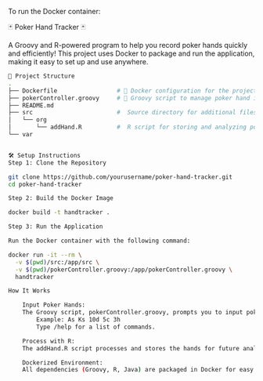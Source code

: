 To run the Docker container:


🃏 Poker Hand Tracker 🃏

A Groovy and R-powered program to help you record poker hands quickly and efficiently! This project uses Docker to package and run the application, making it easy to set up and use anywhere.

```bash
📂 Project Structure
.
├── Dockerfile                 # 🐋 Docker configuration for the project
├── pokerController.groovy     # 🤖 Groovy script to manage poker hand input
├── README.md
├── src                        #  Source directory for additional files
│   └── org
│       └── addHand.R          #  R script for storing and analyzing poker data
└── var                        


🛠️ Setup Instructions
Step 1: Clone the Repository

git clone https://github.com/yourusername/poker-hand-tracker.git
cd poker-hand-tracker

Step 2: Build the Docker Image

docker build -t handtracker .

Step 3: Run the Application

Run the Docker container with the following command:

docker run -it --rm \
  -v $(pwd)/src:/app/src \
  -v $(pwd)/pokerController.groovy:/app/pokerController.groovy \
  handtracker

How It Works

    Input Poker Hands:
    The Groovy script, pokerController.groovy, prompts you to input poker hands or commands.
        Example: As Ks 10d 5c 3h
        Type /help for a list of commands.

    Process with R:
    The addHand.R script processes and stores the hands for future analysis.

    Dockerized Environment:
    All dependencies (Groovy, R, Java) are packaged in Docker for easy setup and cross-platform compatibility.


